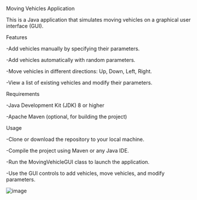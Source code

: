Moving Vehicles Application

This is a Java application that simulates moving vehicles on a graphical user interface (GUI).

Features

-Add vehicles manually by specifying their parameters.

-Add vehicles automatically with random parameters.

-Move vehicles in different directions: Up, Down, Left, Right.

-View a list of existing vehicles and modify their parameters.

Requirements

-Java Development Kit (JDK) 8 or higher

-Apache Maven (optional, for building the project)

Usage

-Clone or download the repository to your local machine.

-Compile the project using Maven or any Java IDE.

-Run the MovingVehicleGUI class to launch the application.

-Use the GUI controls to add vehicles, move vehicles, and modify parameters.

![image](https://github.com/MRoland0822/Konecranes-exercise/assets/123257673/30b7c23f-dacb-449e-b7ff-f9b460cdc0d7)

